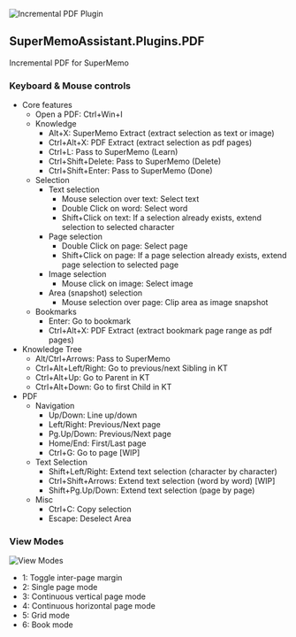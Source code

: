 ![Incremental PDF Plugin](https://github.com/supermemo/SuperMemoAssistant.Plugins.PDF/raw/master/Resources/SMA-Incremental-PDF.jpg)

## SuperMemoAssistant.Plugins.PDF

Incremental PDF for SuperMemo

### Keyboard & Mouse controls

- Core features
  - Open a PDF: Ctrl+Win+I
  - Knowledge
    - Alt+X: SuperMemo Extract (extract selection as text or image)
    - Ctrl+Alt+X: PDF Extract (extract selection as pdf pages)
    - Ctrl+L: Pass to SuperMemo (Learn)
    - Ctrl+Shift+Delete: Pass to SuperMemo (Delete)
    - Ctrl+Shift+Enter: Pass to SuperMemo (Done)
  - Selection
    - Text selection
      - Mouse selection over text: Select text
      - Double Click on word: Select word
      - Shift+Click on text: If a selection already exists, extend selection to selected character
    - Page selection
      - Double Click on page: Select page
      - Shift+Click on page: If a page selection already exists, extend page selection to selected page
    - Image selection
      - Mouse click on image: Select image
    - Area (snapshot) selection
      - Mouse selection over page: Clip area as image snapshot
  - Bookmarks
    - Enter: Go to bookmark
    - Ctrl+Alt+X: PDF Extract (extract bookmark page range as pdf pages)
- Knowledge Tree
  - Alt/Ctrl+Arrows: Pass to SuperMemo
  - Ctrl+Alt+Left/Right: Go to previous/next Sibling in KT
  - Ctrl+Alt+Up: Go to Parent in KT
  - Ctrl+Alt+Down: Go to first Child in KT
- PDF
  - Navigation
    - Up/Down: Line up/down
    - Left/Right: Previous/Next page
    - Pg.Up/Down: Previous/Next page
    - Home/End: First/Last page
    - Ctrl+G: Go to page [WIP]
  - Text Selection
    - Shift+Left/Right: Extend text selection (character by character)
    - Ctrl+Shift+Arrows: Extend text selection (word by word) [WIP]
    - Shift+Pg.Up/Down: Extend text selection (page by page)
  - Misc
    - Ctrl+C: Copy selection
    - Escape: Deselect Area
    
### View Modes

![View Modes](https://github.com/supermemo/SuperMemoAssistant.Plugins.PDF/raw/master/Resources/PDF-ViewModes.png)

- 1: Toggle inter-page margin
- 2: Single page mode
- 3: Continuous vertical page mode
- 4: Continuous horizontal page mode
- 5: Grid mode
- 6: Book mode
